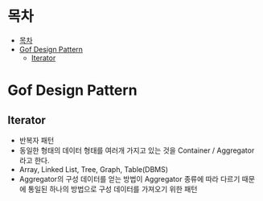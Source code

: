 # 목차
- [목차](#목차)
- [Gof Design Pattern](#gof-design-pattern)
  - [Iterator](#iterator)

# Gof Design Pattern

## Iterator
- 반복자 패턴
- 동일한 형태의 데이터 형태를 여러개 가지고 있는 것을 Container / Aggregator 라고 한다.
- Array, Linked List, Tree, Graph, Table(DBMS) 
- Aggregator의 구성 데이터를 얻는 방법이 Aggregator 종류에 따라 다르기 때문에 통일된 하나의 방법으로 구성 데이터를 가져오기 위한 패턴